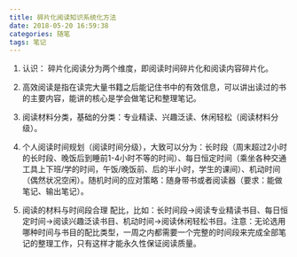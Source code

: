 ```yaml
---
title: 碎片化阅读知识系统化方法
date: 2018-05-20 16:59:38
categories: 随笔
tags: 笔记
---
```

1. 认识： 碎片化阅读分为两个维度，即阅读时间碎片化和阅读内容碎片化。

2. 高效阅读是指在读完大量书籍之后能记住书中的有效信息，可以讲出读过的书的主要内容，能讲的核心是学会做笔记和整理笔记。

3. 阅读材料分类，基础的分类：专业精读、兴趣泛读、休闲轻松（阅读材料分级）。

4. 个人阅读时间规划（阅读时间分级），大致可以分为：长时段（周末超过2小时的长时段、晚饭后到睡前1-4小时不等的时间）、每日恒定时间（乘坐各种交通工具上下班/学的时间，午饭/晚饭前、后的半小时，学生的课间）、机动时间（偶然状况空闲）。随机时间的应对策略：随身带书或者阅读器（要求：能做笔记、输出笔记）。

5. 阅读的材料与时间段合理 配比，比如：长时间段→阅读专业精读书目、每日恒定时间→阅读兴趣泛读书目、机动时间→阅读休闲轻松书目。注意：无论选用哪种时间与书目的配比类型，一周之内都需要一个完整的时间段来完成全部笔记的整理工作，只有这样才能永久性保证阅读质量。
